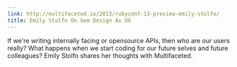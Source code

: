 ```yaml
---
link: http://multifaceted.io/2013/rubyconf-13-preview-emily-stolfo/
title: Emily Stolfo On Gem Design As UX
---
```


If we're writing internally facing or opensource APIs, then who are our users
really? What happens when we start coding for our future selves and future
colleagues? Emily Stolfo shares her thoughts with Multifaceted.
